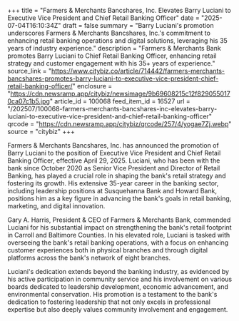 +++
title = "Farmers & Merchants Bancshares, Inc. Elevates Barry Luciani to Executive Vice President and Chief Retail Banking Officer"
date = "2025-07-04T16:10:34Z"
draft = false
summary = "Barry Luciani's promotion underscores Farmers & Merchants Bancshares, Inc.'s commitment to enhancing retail banking operations and digital solutions, leveraging his 35 years of industry experience."
description = "Farmers & Merchants Bank promotes Barry Luciani to Chief Retail Banking Officer, enhancing retail strategy and customer engagement with his 35+ years of experience."
source_link = "https://www.citybiz.co/article/714442/farmers-merchants-bancshares-promotes-barry-luciani-to-executive-vice-president-chief-retail-banking-officer/"
enclosure = "https://cdn.newsramp.app/citybiz/newsimage/9b69608215c12f8290550170ca07c1b5.jpg"
article_id = 100068
feed_item_id = 16527
url = "/202507/100068-farmers-merchants-bancshares-inc-elevates-barry-luciani-to-executive-vice-president-and-chief-retail-banking-officer"
qrcode = "https://cdn.newsramp.app/citybiz/qrcode/257/4/yogae7Zj.webp"
source = "citybiz"
+++

<p>Farmers & Merchants Bancshares, Inc. has announced the promotion of Barry Luciani to the position of Executive Vice President and Chief Retail Banking Officer, effective April 29, 2025. Luciani, who has been with the bank since October 2020 as Senior Vice President and Director of Retail Banking, has played a crucial role in shaping the bank's retail strategy and fostering its growth. His extensive 35-year career in the banking sector, including leadership positions at Susquehanna Bank and Howard Bank, positions him as a key figure in advancing the bank's goals in retail banking, marketing, and digital innovation.</p><p>Gary A. Harris, President & CEO of Farmers & Merchants Bank, commended Luciani for his substantial impact on strengthening the bank's retail footprint in Carroll and Baltimore Counties. In his elevated role, Luciani is tasked with overseeing the bank's retail banking operations, with a focus on enhancing customer experiences both in physical branches and through digital platforms across the bank's network of eight branches.</p><p>Luciani's dedication extends beyond the banking industry, as evidenced by his active participation in community service and his involvement on various boards dedicated to leadership development, economic advancement, and environmental conservation. His promotion is a testament to the bank's dedication to fostering leadership that not only excels in professional expertise but also deeply values community involvement and engagement.</p>